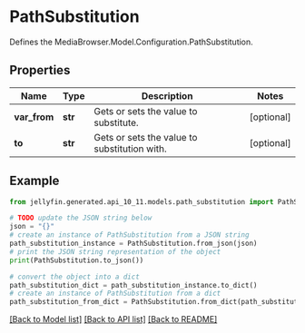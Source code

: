 # PathSubstitution

Defines the MediaBrowser.Model.Configuration.PathSubstitution.

## Properties

Name | Type | Description | Notes
------------ | ------------- | ------------- | -------------
**var_from** | **str** | Gets or sets the value to substitute. | [optional] 
**to** | **str** | Gets or sets the value to substitution with. | [optional] 

## Example

```python
from jellyfin.generated.api_10_11.models.path_substitution import PathSubstitution

# TODO update the JSON string below
json = "{}"
# create an instance of PathSubstitution from a JSON string
path_substitution_instance = PathSubstitution.from_json(json)
# print the JSON string representation of the object
print(PathSubstitution.to_json())

# convert the object into a dict
path_substitution_dict = path_substitution_instance.to_dict()
# create an instance of PathSubstitution from a dict
path_substitution_from_dict = PathSubstitution.from_dict(path_substitution_dict)
```
[[Back to Model list]](../README.md#documentation-for-models) [[Back to API list]](../README.md#documentation-for-api-endpoints) [[Back to README]](../README.md)


